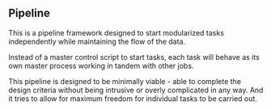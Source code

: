 ## Pipeline

This is a pipeline framework designed to start modularized tasks independently while maintaining the flow of the data.

Instead of a master control script to start tasks, each task will behave as its own master process working in tandem with other jobs.

This pipeline is designed to be minimally viable - able to complete the design criteria without being intrusive or overly complicated in any way. And it tries to allow for maximum freedom for individual tasks to be carried out. 

